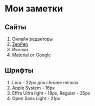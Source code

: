 # Мои заметки #

## Сайты ##

1. Онлайн редакторы
 1. [ZenPen](http://www.zenpen.io/)
2. Иконки
 1. [Material от Google](https://github.com/google/material-design-icons/releases/tag/1.0.0)
 
## Шрифты ##
1. Lora - 22px для chrome неплох
2. Apple System - 16px
3. Effra Ultra light - 18px, Regular - 35px
4. Open Sans Light - 21px
